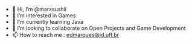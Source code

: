 - 👋 Hi, I’m @marxsushii
- 👀 I’m interested in Games
- 🌱 I’m currently learning Java
- 💞️ I’m looking to collaborate on Open Projects and Game Development
- 📫 How to reach me : edmarques@id.uff.br

<!---
marxsushii/marxsushii is a ✨ special ✨ repository because its `README.md` (this file) appears on your GitHub profile.
You can click the Preview link to take a look at your changes.
--->
